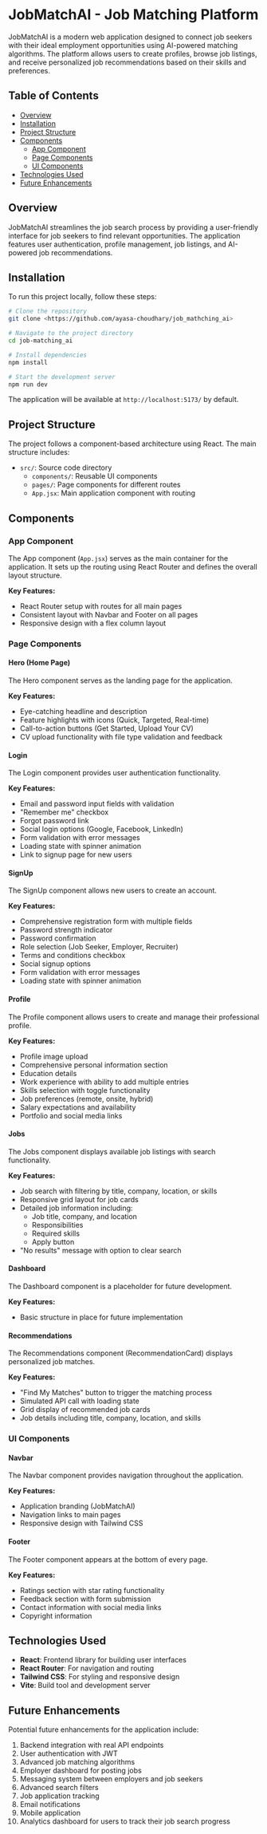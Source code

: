 # JobMatchAI - Job Matching Platform

JobMatchAI is a modern web application designed to connect job seekers with their ideal employment opportunities using AI-powered matching algorithms. The platform allows users to create profiles, browse job listings, and receive personalized job recommendations based on their skills and preferences.

## Table of Contents

- [Overview](#overview)
- [Installation](#installation)
- [Project Structure](#project-structure)
- [Components](#components)
  - [App Component](#app-component)
  - [Page Components](#page-components)
  - [UI Components](#ui-components)
- [Technologies Used](#technologies-used)
- [Future Enhancements](#future-enhancements)

## Overview

JobMatchAI streamlines the job search process by providing a user-friendly interface for job seekers to find relevant opportunities. The application features user authentication, profile management, job listings, and AI-powered job recommendations.

## Installation

To run this project locally, follow these steps:

```bash
# Clone the repository
git clone <https://github.com/ayasa-choudhary/job_mathching_ai>

# Navigate to the project directory
cd job-matching_ai

# Install dependencies
npm install

# Start the development server
npm run dev
```

The application will be available at `http://localhost:5173/` by default.

## Project Structure

The project follows a component-based architecture using React. The main structure includes:

- `src/`: Source code directory
  - `components/`: Reusable UI components
  - `pages/`: Page components for different routes
  - `App.jsx`: Main application component with routing

## Components

### App Component

The App component (`App.jsx`) serves as the main container for the application. It sets up the routing using React Router and defines the overall layout structure.

**Key Features:**
- React Router setup with routes for all main pages
- Consistent layout with Navbar and Footer on all pages
- Responsive design with a flex column layout

### Page Components

#### Hero (Home Page)

The Hero component serves as the landing page for the application.

**Key Features:**
- Eye-catching headline and description
- Feature highlights with icons (Quick, Targeted, Real-time)
- Call-to-action buttons (Get Started, Upload Your CV)
- CV upload functionality with file type validation and feedback

#### Login

The Login component provides user authentication functionality.

**Key Features:**
- Email and password input fields with validation
- "Remember me" checkbox
- Forgot password link
- Social login options (Google, Facebook, LinkedIn)
- Form validation with error messages
- Loading state with spinner animation
- Link to signup page for new users

#### SignUp

The SignUp component allows new users to create an account.

**Key Features:**
- Comprehensive registration form with multiple fields
- Password strength indicator
- Password confirmation
- Role selection (Job Seeker, Employer, Recruiter)
- Terms and conditions checkbox
- Social signup options
- Form validation with error messages
- Loading state with spinner animation

#### Profile

The Profile component allows users to create and manage their professional profile.

**Key Features:**
- Profile image upload
- Comprehensive personal information section
- Education details
- Work experience with ability to add multiple entries
- Skills selection with toggle functionality
- Job preferences (remote, onsite, hybrid)
- Salary expectations and availability
- Portfolio and social media links

#### Jobs

The Jobs component displays available job listings with search functionality.

**Key Features:**
- Job search with filtering by title, company, location, or skills
- Responsive grid layout for job cards
- Detailed job information including:
  - Job title, company, and location
  - Responsibilities
  - Required skills
  - Apply button
- "No results" message with option to clear search

#### Dashboard

The Dashboard component is a placeholder for future development.

**Key Features:**
- Basic structure in place for future implementation

#### Recommendations

The Recommendations component (RecommendationCard) displays personalized job matches.

**Key Features:**
- "Find My Matches" button to trigger the matching process
- Simulated API call with loading state
- Grid display of recommended job cards
- Job details including title, company, location, and skills

### UI Components

#### Navbar

The Navbar component provides navigation throughout the application.

**Key Features:**
- Application branding (JobMatchAI)
- Navigation links to main pages
- Responsive design with Tailwind CSS

#### Footer

The Footer component appears at the bottom of every page.

**Key Features:**
- Ratings section with star rating functionality
- Feedback section with form submission
- Contact information with social media links
- Copyright information

## Technologies Used

- **React**: Frontend library for building user interfaces
- **React Router**: For navigation and routing
- **Tailwind CSS**: For styling and responsive design
- **Vite**: Build tool and development server

## Future Enhancements

Potential future enhancements for the application include:

1. Backend integration with real API endpoints
2. User authentication with JWT
3. Advanced job matching algorithms
4. Employer dashboard for posting jobs
5. Messaging system between employers and job seekers
6. Advanced search filters
7. Job application tracking
8. Email notifications
9. Mobile application
10. Analytics dashboard for users to track their job search progress
